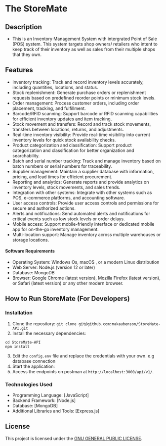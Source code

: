 # The StoreMate

## Description

- This is an Inventory Management System with intergrated Point of Sale (POS) system. This system targets shop owners/ retailers who intent to keep track of their inventory as well as sales from their multiple shops that they own.

## Features

- Inventory tracking: Track and record inventory levels accurately, including quantities, locations, and status.
- Stock replenishment: Generate purchase orders or replenishment requests based on predefined reorder points or minimum stock levels.
- Order management: Process customer orders, including order placement, tracking, and fulfillment.
- Barcode/RFID scanning: Support barcode or RFID scanning capabilities for efficient inventory updates and item tracking.
- Stock movement and transfers: Record and track stock movements, transfers between locations, returns, and adjustments.
- Real-time inventory visibility: Provide real-time visibility into current inventory levels for quick stock availability checks.
- Product categorization and classification: Support product categorization and classification for better organization and searchability.
- Batch and serial number tracking: Track and manage inventory based on batch numbers or serial numbers for traceability.
- Supplier management: Maintain a supplier database with information, pricing, and lead times for efficient procurement.
- Reporting and analytics: Generate reports and provide analytics on inventory levels, stock movements, and sales trends.
- Integration with other systems: Integrate with other systems such as POS, e-commerce platforms, and accounting software.
- User access controls: Provide user access controls and permissions for secure and authorized actions.
- Alerts and notifications: Send automated alerts and notifications for critical events such as low stock levels or order delays.
- Mobile access: Support mobile-friendly interface or dedicated mobile app for on-the-go inventory management.
- Multi-location support: Manage inventory across multiple warehouses or storage locations.

#### Software Requirements

- Operating System: Windows Os, macOS , or a modern Linux distribution
- Web Server: Node.js (version 12 or later)
- Database: MongoDB
- Browser: Google Chrome (latest version), Mozilla Firefox (latest version), or Safari (latest version) or any other modern browser.

## How to Run StoreMate (For Developers)

### Installation

1. Clone the repository:
   `git clone git@github.com:makaubenson/StoreMate-API.git`
2. Install the necessary dependencies:

```
cd StoreMate-API
npm install
```

3. Edit the `config.env` file and replace the credentials with your own. e.g database connection
4. Start the application:
5. Access the endpoints on postman at `http://localhost:3000/api/v1/`.

### Technologies Used

- Programming Language: [JavaScript]
- Backend Framework: [Node.js]
- Database: [MongoDB]
- Additional Libraries and Tools: [Express.js]

## License

This project is licensed under the [GNU GENERAL PUBLIC LICENSE](LICENSE).
